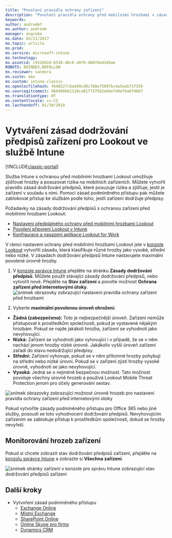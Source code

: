 ```yaml
---
title: "Povolení pravidla ochrany zařízení"
description: "Povolení pravidla ochrany před mobilními hrozbami v zásadách dodržování předpisů zařízení."
keywords: 
author: andredm7
ms.author: andredm
manager: angrobe
ms.date: 03/21/2017
ms.topic: article
ms.prod: 
ms.service: microsoft-intune
ms.technology: 
ms.assetid: c951692d-6538-46c0-a9f0-d607ded189ae
ROBOTS: NOINDEX,NOFOLLOW
ms.reviewer: sandera
ms.suite: ems
ms.custom: intune-classic
ms.openlocfilehash: f649227c6ad49cd9c788e75097bc4a5eeb71f350
ms.sourcegitcommit: 468480b61110ca81f737582ebbefd4efda6fd667
ms.translationtype: HT
ms.contentlocale: cs-CZ
ms.lasthandoff: 01/30/2018
---
```

# <a name="create-lookout-device-compliance-policy-in-intune"></a>Vytváření zásad dodržování předpisů zařízení pro Lookout ve službě Intune

[!INCLUDE[classic-portal](../includes/classic-portal.md)]

Služba Intune s ochranou před mobilními hrozbami Lookout umožňuje zjišťovat hrozby a posuzovat rizika na mobilních zařízeních. Můžete vytvořit pravidlo zásad dodržování předpisů, které posuzuje rizika a zjišťuje, jestli je zařízení v souladu s nimi. Pomocí zásad podmíněného přístupu pak můžete zablokovat přístup ke službám podle toho, jestli zařízení dodržuje předpisy.

Požadavky na zásady dodržování předpisů s ochranou zařízení před mobilními hrozbami Lookout:

- [Nastavení předplatného ochrany před mobilními hrozbami Lookout](setup-your-lookout-mtd-subscription.md)
- [Povolení připojení Lookout v Intune](enable-lookout-mtd-connection.md)
- [Konfigurace a nasazení aplikace Lookout for Work](configure-deploy-lookout-for-work-app.md)

V rámci nastavení ochrany před mobilními hrozbami Lookout jste v [konzole Lookout](https://aad.lookout.com) vytvořili zásadu, která klasifikuje různé hrozby jako vysoké, střední nebo nízké. V zásadách dodržování předpisů Intune nastavujete maximální povolené úrovně hrozby.

1. V [konzole správce Intune](https://manage.microsoft.com) přejděte na stránku **Zásady dodržování předpisů**. Můžete použít stávající zásady dodržování předpisů, nebo vytvořit nové. Přejděte na **Stav zařízení** a povolte možnost **Ochrana zařízení před internetovými útoky**.
  ![snímek obrazovky zobrazující nastavení pravidla ochrany zařízení před hrozbami](../media/mtp/mtp-compliance-policy-rule.png)

2. Vyberte **maximální povolenou úroveň ohrožení:**
  * **Žádná (zabezpečeno):** Toto je nejbezpečnější úroveň.  Zařízení nemůže přistupovat k prostředkům společnosti, pokud je vystavené nějakým hrozbám.  Pokud se najde jakákoli hrozba, zařízení se vyhodnotí jako nevyhovující.  
  * **Nízká:** Zařízení se vyhodnotí jako vyhovující i v případě, že se v něm nachází jenom hrozby nízké úrovně. Jakákoliv vyšší úroveň zařízení zařadí do stavu nedodržující předpisy.
  * **Střední:** Zařízení vyhovuje, pokud se v něm přítomné hrozby pohybují na střední nebo nízké úrovni. Pokud se v zařízení zjistí hrozby vysoké úrovně, vyhodnotí se jako nevyhovující.
  * **Vysoká**: Jedná se o nejméně bezpečnou možnost. Tato možnost povoluje všechny úrovně hrozeb a používá Lookout Mobile Threat Protection jenom pro účely generování sestav.

![snímek obrazovky zobrazující možnost úrovně hrozeb pro nastavení pravidla ochrany zařízení před internetovými útoky](../media/mtp/mtp-compliance-policy-setting.png)

Pokud vytvoříte zásady podmíněného přístupu pro Office 365 nebo jiné služby, posoudí se toto vyhodnocení dodržování předpisů. Nevyhovujícím zařízením se zablokuje přístup k prostředkům společnosti, dokud se hrozby nevyřeší.

## <a name="monitor-device-threats"></a>Monitorování hrozeb zařízení
Pokud si chcete zobrazit stav dodržování předpisů zařízení, přejděte na [konzolu správce Intune](https://manage.microsoft.com) a zobrazte si **Všechna zařízení**.

![snímek stránky zařízení v konzole pro správu Intune zobrazující stav dodržování předpisů zařízení](../media/mtp/mtp-device-status-intune-console.png)

## <a name="next-steps"></a>Další kroky
* Vytvoření zásad podmíněného přístupu
  * [Exchange Online](restrict-access-to-exchange-online-with-microsoft-intune.md)
  * [Místní Exchange](restrict-access-to-exchange-onpremises-with-microsoft-intune.md)
  * [SharePoint Online](restrict-access-to-sharepoint-online-with-microsoft-intune.md)
  * [Online Skype pro firmy](restrict-access-to-skype-for-business-online-with-microsoft-intune.md)
  * [Dynamics CRM](restrict-access-to-dynamics-crm-online-with-microsoft-intune.md)
